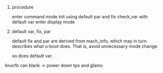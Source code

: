 1. procedure

   enter command mode
   init using default par and fix
   check_var with default var
   enter display mode

2. default var, fix, par

   default fix and par are derived from mach_info, which may in turn describes
   what u-boot does.  That is, avoid unnecessary mode change.
   
   so does default var.

linuxfb can blank -> power down tpo and glamo
